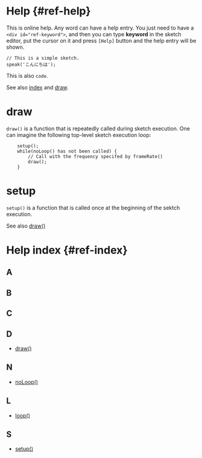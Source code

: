 # Help {#ref-help}

This is online help. Any word can have a help entry.
You just need to have a `<div id="ref-keyword">`,
and then you can type **keyword** in the sketch editor,
put the cursor on it and press `[Help]` button and the
help entry will be shown.

    // This is a simple sketch. 
    speak('こんにちは');

This is also `code`.

See also <a href='#ref-index'>index</a> and <a href='#ref-draw'>draw</a>.

# draw

`draw()` is a function that is repeatedly called during sketch execution. One
can imagine the following top-level sketch execution loop:

		setup();
		while(noLoop() has not been called) {
			// Call with the frequency specifed by frameRate()
			draw();
		}

# setup

`setup()` is a function that is called once at the beginning of the sektch execution.

See also <a href='#ref-draw'>draw()</a>

# Help index {#ref-index}

## A

## B

## C

## D

* <a href='#ref-draw'>draw()</a>

## N

* <a href='#ref-noLoop'>noLoop()</a>

## L

* <a href='#ref-loop'>loop()</a>

## S

* <a href='#ref-setup'>setup()</a>


